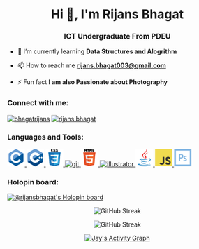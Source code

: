 <h1 align="center">Hi 👋, I'm Rijans Bhagat</h1>
<h3 align="center">ICT Undergraduate From PDEU</h3>

- 🌱 I’m currently learning **Data Structures and Alogrithm**

- 📫 How to reach me **rijans.bhagat003@gmail.com**

- ⚡ Fun fact **I am also Passionate about Photography**

<h3 align="left">Connect with me:</h3>
<p align="left">
<a href="https://twitter.com/bhagatrijans" target="blank"><img align="center" src="https://raw.githubusercontent.com/rahuldkjain/github-profile-readme-generator/master/src/images/icons/Social/twitter.svg" alt="bhagatrijans" height="30" width="40" /></a>
<a href="https://linkedin.com/in/rijans bhagat" target="blank"><img align="center" src="https://raw.githubusercontent.com/rahuldkjain/github-profile-readme-generator/master/src/images/icons/Social/linked-in-alt.svg" alt="rijans bhagat" height="30" width="40" /></a>
</p>

<h3 align="left">Languages and Tools:</h3>
<p align="left"> <a href="https://www.cprogramming.com/" target="_blank"> <img src="https://raw.githubusercontent.com/devicons/devicon/master/icons/c/c-original.svg" alt="c" width="40" height="40"/> </a> <a href="https://www.w3schools.com/cpp/" target="_blank"> <img src="https://raw.githubusercontent.com/devicons/devicon/master/icons/cplusplus/cplusplus-original.svg" alt="cplusplus" width="40" height="40"/> </a> <a href="https://www.w3schools.com/css/" target="_blank"> <img src="https://raw.githubusercontent.com/devicons/devicon/master/icons/css3/css3-original-wordmark.svg" alt="css3" width="40" height="40"/> </a> <a href="https://git-scm.com/" target="_blank"> <img src="https://www.vectorlogo.zone/logos/git-scm/git-scm-icon.svg" alt="git" width="40" height="40"/> </a> <a href="https://www.w3.org/html/" target="_blank"> <img src="https://raw.githubusercontent.com/devicons/devicon/master/icons/html5/html5-original-wordmark.svg" alt="html5" width="40" height="40"/> </a> <a href="https://www.adobe.com/in/products/illustrator.html" target="_blank"> <img src="https://www.vectorlogo.zone/logos/adobe_illustrator/adobe_illustrator-icon.svg" alt="illustrator" width="40" height="40"/> </a> <a href="https://www.java.com" target="_blank"> <img src="https://raw.githubusercontent.com/devicons/devicon/master/icons/java/java-original.svg" alt="java" width="40" height="40"/> </a> <a href="https://developer.mozilla.org/en-US/docs/Web/JavaScript" target="_blank"> <img src="https://raw.githubusercontent.com/devicons/devicon/master/icons/javascript/javascript-original.svg" alt="javascript" width="40" height="40"/> </a> <a href="https://www.photoshop.com/en" target="_blank"> <img src="https://raw.githubusercontent.com/devicons/devicon/master/icons/photoshop/photoshop-line.svg" alt="photoshop" width="40" height="40"/> </a> </p>

<h3 align="left">Holopin board:</h3>

[![@rijansbhagat's Holopin board](https://holopin.me/rijansbhagat)](https://holopin.io/@rijansbhagat)

<p align="center">
  <img src="https://github-readme-streak-stats.herokuapp.com/?user=gohil-jay&theme=dark&fire=87ceeb&ring=87ceeb&currStreakLabel=87ceeb" alt="GitHub Streak" />
</p>

<p align="center">
  <img src="https://github-readme-stats.vercel.app/api?username=gohil-jay&hide=issues&theme=algolia" alt="GitHub Streak" />
</p>

<p align="center">
  <a href="https://github.com/gohil-jay"><img alt="Jay's Activity Graph" src="https://activity-graph.herokuapp.com/graph?username=gohil-jay&theme=react-dark&color=fff&bg_color=050f2c" /></a>
</p>

<br>

<!-- <p align="center">
  <a href="https://jay-gohil.me/"><img height=500 src="https://github.com/gohil-jay/gohil-jay/blob/main/Tools-Technologies.gif?raw=true" alt="Tools and Technologies"/></a>
</p>
 -->
<br>

<!--
<h1 align="center">
	───────────── &nbsp CONNECT &nbsp ─────────────
<h1>

<p align="center">
  <a href="https://jay-gohil.me/"><img height=45 src="https://github.com/gohil-jay/gohil-jay/blob/main/Website.gif?raw=true" alt="Website"/></a>
  <a><img src="https://github.com/gohil-jay/gohil-jay/blob/main/Spacer.png?raw=true" alt="Spacer"/></a>
  <a href="https://www.linkedin.com/in/jay--gohil/"><img height=45 src="https://github.com/gohil-jay/gohil-jay/blob/main/LinkedIn.gif?raw=true" alt="LinkedIn"/></a>
  <a><img src="https://github.com/gohil-jay/gohil-jay/blob/main/Spacer.png?raw=true" alt="Spacer"/></a>
  <a href="https://github.com/gohil-jay"><img height=45 src="https://github.com/gohil-jay/gohil-jay/blob/main/GitHub.gif?raw=true" alt="GitHub"/></a>
  <a><img src="https://github.com/gohil-jay/gohil-jay/blob/main/Spacer.png?raw=true" alt="Spacer"/></a>
  <a href="https://t.me/jay_gohil"><img height=45 src="https://github.com/gohil-jay/gohil-jay/blob/main/Telegram.gif?raw=true" alt="Telegram"/></a>
  <a><img src="https://github.com/gohil-jay/gohil-jay/blob/main/Spacer.png?raw=true" alt="Spacer"/></a>
  <a href="mailto:jay.gohil.info@gmail.com"><img height=45 src="https://github.com/gohil-jay/gohil-jay/blob/main/Email.gif?raw=true" alt="Email"/></a>
</p>
-->

